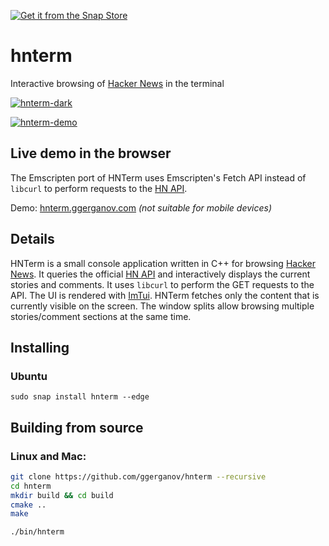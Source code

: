 [![Get it from the Snap Store](https://snapcraft.io/static/images/badges/en/snap-store-black.svg)](https://snapcraft.io/hnterm)

# hnterm

Interactive browsing of [Hacker News](https://news.ycombinator.com/news) in the terminal

<a href="https://i.imgur.com/As9GT07.png" target="_blank">![hnterm-dark](https://i.imgur.com/As9GT07.png)</a>

[![hnterm-demo](https://asciinema.org/a/gJakwNnEcgmGzZYiYIzFA1n8R.svg)](https://asciinema.org/a/gJakwNnEcgmGzZYiYIzFA1n8R)

## Live demo in the browser

The Emscripten port of HNTerm uses Emscripten's Fetch API instead of `libcurl` to perform requests to the [HN API](https://github.com/HackerNews/API). 

Demo: [hnterm.ggerganov.com](https://hnterm.ggerganov.com/) *(not suitable for mobile devices)*

## Details

HNTerm is a small console application written in C++ for browsing [Hacker News](https://news.ycombinator.com/news). It queries the official [HN API](https://github.com/HackerNews/API) and interactively displays the current stories and comments. It uses `libcurl` to perform the GET requests to the API. The UI is rendered with [ImTui](https://github.com/ggerganov/imtui). HNTerm fetches only the content that is currently visible on the screen. The window splits allow browsing multiple stories/comment sections at the same time.

## Installing

### Ubuntu

`sudo snap install hnterm --edge`

## Building from source

### Linux and Mac:

```bash
git clone https://github.com/ggerganov/hnterm --recursive
cd hnterm
mkdir build && cd build
cmake ..
make

./bin/hnterm
```
